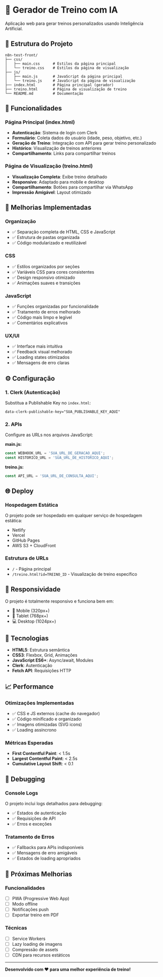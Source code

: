 # 💪 Gerador de Treino com IA

Aplicação web para gerar treinos personalizados usando Inteligência Artificial.

## 📁 Estrutura do Projeto

```
n8n-test-front/
├── css/
│   ├── main.css      # Estilos da página principal
│   └── treino.css    # Estilos da página de visualização
├── js/
│   ├── main.js       # JavaScript da página principal
│   └── treino.js     # JavaScript da página de visualização
├── index.html        # Página principal (gerador)
├── treino.html       # Página de visualização de treino
└── README.md         # Documentação
```

## 🚀 Funcionalidades

### Página Principal (index.html)
- **Autenticação**: Sistema de login com Clerk
- **Formulário**: Coleta dados do usuário (idade, peso, objetivo, etc.)
- **Geração de Treino**: Integração com API para gerar treino personalizado
- **Histórico**: Visualização de treinos anteriores
- **Compartilhamento**: Links para compartilhar treinos

### Página de Visualização (treino.html)
- **Visualização Completa**: Exibe treino detalhado
- **Responsivo**: Adaptado para mobile e desktop
- **Compartilhamento**: Botões para compartilhar via WhatsApp
- **Impressão Amigável**: Layout otimizado

## 🎨 Melhorias Implementadas

### Organização
- ✅ Separação completa de HTML, CSS e JavaScript
- ✅ Estrutura de pastas organizada
- ✅ Código modularizado e reutilizável

### CSS
- ✅ Estilos organizados por seções
- ✅ Variáveis CSS para cores consistentes
- ✅ Design responsivo otimizado
- ✅ Animações suaves e transições

### JavaScript
- ✅ Funções organizadas por funcionalidade
- ✅ Tratamento de erros melhorado
- ✅ Código mais limpo e legível
- ✅ Comentários explicativos

### UX/UI
- ✅ Interface mais intuitiva
- ✅ Feedback visual melhorado
- ✅ Loading states otimizados
- ✅ Mensagens de erro claras

## ⚙️ Configuração

### 1. Clerk (Autenticação)
Substitua a Publishable Key no `index.html`:
```html
data-clerk-publishable-key="SUA_PUBLISHABLE_KEY_AQUI"
```

### 2. APIs
Configure as URLs nos arquivos JavaScript:

**main.js:**
```javascript
const WEBHOOK_URL = 'SUA_URL_DE_GERACAO_AQUI';
const HISTORICO_URL = 'SUA_URL_DE_HISTORICO_AQUI';
```

**treino.js:**
```javascript
const API_URL = 'SUA_URL_DE_CONSULTA_AQUI';
```

## 🌐 Deploy

### Hospedagem Estática
O projeto pode ser hospedado em qualquer serviço de hospedagem estática:
- Netlify
- Vercel
- GitHub Pages
- AWS S3 + CloudFront

### Estrutura de URLs
- `/` - Página principal
- `/treino.html?id=TREINO_ID` - Visualização de treino específico

## 📱 Responsividade

O projeto é totalmente responsivo e funciona bem em:
- 📱 Mobile (320px+)
- 📱 Tablet (768px+)
- 💻 Desktop (1024px+)

## 🔧 Tecnologias

- **HTML5**: Estrutura semântica
- **CSS3**: Flexbox, Grid, Animações
- **JavaScript ES6+**: Async/await, Modules
- **Clerk**: Autenticação
- **Fetch API**: Requisições HTTP

## 📈 Performance

### Otimizações Implementadas
- ✅ CSS e JS externos (cache do navegador)
- ✅ Código minificado e organizado
- ✅ Imagens otimizadas (SVG icons)
- ✅ Loading assíncrono

### Métricas Esperadas
- **First Contentful Paint**: < 1.5s
- **Largest Contentful Paint**: < 2.5s
- **Cumulative Layout Shift**: < 0.1

## 🐛 Debugging

### Console Logs
O projeto inclui logs detalhados para debugging:
- ✅ Estados de autenticação
- ✅ Requisições de API
- ✅ Erros e exceções

### Tratamento de Erros
- ✅ Fallbacks para APIs indisponíveis
- ✅ Mensagens de erro amigáveis
- ✅ Estados de loading apropriados

## 🔄 Próximas Melhorias

### Funcionalidades
- [ ] PWA (Progressive Web App)
- [ ] Modo offline
- [ ] Notificações push
- [ ] Exportar treino em PDF

### Técnicas
- [ ] Service Workers
- [ ] Lazy loading de imagens
- [ ] Compressão de assets
- [ ] CDN para recursos estáticos

---

**Desenvolvido com ❤️ para uma melhor experiência de treino!**